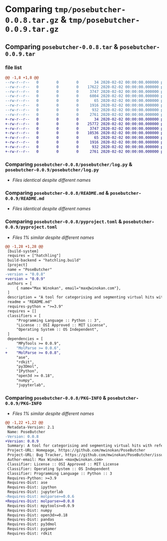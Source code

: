 # Comparing `tmp/posebutcher-0.0.8.tar.gz` & `tmp/posebutcher-0.0.9.tar.gz`

## Comparing `posebutcher-0.0.8.tar` & `posebutcher-0.0.9.tar`

### file list

```diff
@@ -1,8 +1,8 @@
--rw-r--r--   0        0        0       34 2020-02-02 00:00:00.000000 posebutcher-0.0.8/posebutcher/__init__.py
--rw-r--r--   0        0        0    17622 2020-02-02 00:00:00.000000 posebutcher-0.0.8/posebutcher/butcher.py
--rw-r--r--   0        0        0     3747 2020-02-02 00:00:00.000000 posebutcher-0.0.8/posebutcher/log.py
--rw-r--r--   0        0        0     6004 2020-02-02 00:00:00.000000 posebutcher-0.0.8/posebutcher/o3d.py
--rw-r--r--   0        0        0       65 2020-02-02 00:00:00.000000 posebutcher-0.0.8/.gitignore
--rw-r--r--   0        0        0     1916 2020-02-02 00:00:00.000000 posebutcher-0.0.8/README.md
--rw-r--r--   0        0        0      932 2020-02-02 00:00:00.000000 posebutcher-0.0.8/pyproject.toml
--rw-r--r--   0        0        0     2761 2020-02-02 00:00:00.000000 posebutcher-0.0.8/PKG-INFO
+-rw-r--r--   0        0        0       34 2020-02-02 00:00:00.000000 posebutcher-0.0.9/posebutcher/__init__.py
+-rw-r--r--   0        0        0    25772 2020-02-02 00:00:00.000000 posebutcher-0.0.9/posebutcher/butcher.py
+-rw-r--r--   0        0        0     3747 2020-02-02 00:00:00.000000 posebutcher-0.0.9/posebutcher/log.py
+-rw-r--r--   0        0        0    10536 2020-02-02 00:00:00.000000 posebutcher-0.0.9/posebutcher/o3d.py
+-rw-r--r--   0        0        0       65 2020-02-02 00:00:00.000000 posebutcher-0.0.9/.gitignore
+-rw-r--r--   0        0        0     1916 2020-02-02 00:00:00.000000 posebutcher-0.0.9/README.md
+-rw-r--r--   0        0        0      932 2020-02-02 00:00:00.000000 posebutcher-0.0.9/pyproject.toml
+-rw-r--r--   0        0        0     2761 2020-02-02 00:00:00.000000 posebutcher-0.0.9/PKG-INFO
```

### Comparing `posebutcher-0.0.8/posebutcher/log.py` & `posebutcher-0.0.9/posebutcher/log.py`

 * *Files identical despite different names*

### Comparing `posebutcher-0.0.8/README.md` & `posebutcher-0.0.9/README.md`

 * *Files identical despite different names*

### Comparing `posebutcher-0.0.8/pyproject.toml` & `posebutcher-0.0.9/pyproject.toml`

 * *Files 1% similar despite different names*

```diff
@@ -1,28 +1,28 @@
 [build-system]
 requires = ["hatchling"]
 build-backend = "hatchling.build"
 [project]
 name = "PoseButcher"
-version = "0.0.8"
+version = "0.0.9"
 authors = [
     { name="Max Winokan", email="max@winokan.com"},
 ]
 description = "A tool for categorising and segmenting virtual hits with reference to experimental protein structures and (fragment) hits."
 readme = "README.md"
 requires-python = ">=3.9"
 requires = []
 classifiers = [
     "Programming Language :: Python :: 3",
     "License :: OSI Approved :: MIT License",
     "Operating System :: OS Independent",
 ]
 dependencies = [
     "MPyTools >= 0.0.9",
-    "MolParse >= 0.0.6",
+    "MolParse >= 0.0.8",
     "ase",
     "rdkit",
     "py3Dmol",
     "IPython",
     "open3d >= 0.18",
     "numpy",
     "jupyterlab",
```

### Comparing `posebutcher-0.0.8/PKG-INFO` & `posebutcher-0.0.9/PKG-INFO`

 * *Files 1% similar despite different names*

```diff
@@ -1,22 +1,22 @@
 Metadata-Version: 2.1
 Name: PoseButcher
-Version: 0.0.8
+Version: 0.0.9
 Summary: A tool for categorising and segmenting virtual hits with reference to experimental protein structures and (fragment) hits.
 Project-URL: Homepage, https://github.com/mwinokan/PoseButcher
 Project-URL: Bug Tracker, https://github.com/mwinokan/PoseButcher/issues
 Author-email: Max Winokan <max@winokan.com>
 Classifier: License :: OSI Approved :: MIT License
 Classifier: Operating System :: OS Independent
 Classifier: Programming Language :: Python :: 3
 Requires-Python: >=3.9
 Requires-Dist: ase
 Requires-Dist: ipython
 Requires-Dist: jupyterlab
-Requires-Dist: molparse>=0.0.6
+Requires-Dist: molparse>=0.0.8
 Requires-Dist: mpytools>=0.0.9
 Requires-Dist: numpy
 Requires-Dist: open3d>=0.18
 Requires-Dist: pandas
 Requires-Dist: py3dmol
 Requires-Dist: pygamer
 Requires-Dist: rdkit
```

